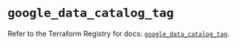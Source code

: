 # `google_data_catalog_tag`

Refer to the Terraform Registry for docs: [`google_data_catalog_tag`](https://registry.terraform.io/providers/hashicorp/google/5.16.0/docs/resources/data_catalog_tag).

